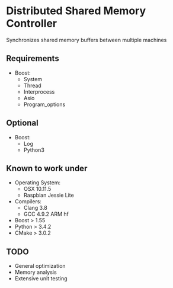 # Distributed Shared Memory Controller
Synchronizes shared memory buffers between multiple machines

## Requirements
 - Boost:
   - System
   - Thread
   - Interprocess
   - Asio
   - Program\_options

## Optional
 - Boost:
   - Log
   - Python3

## Known to work under
 - Operating System:
   - OSX 10.11.5
   - Raspbian Jessie Lite
 - Compilers:
   - Clang 3.8
   - GCC 4.9.2 ARM hf
 - Boost > 1.55
 - Python > 3.4.2
 - CMake > 3.0.2

## TODO
 - General optimization
 - Memory analysis
 - Extensive unit testing
